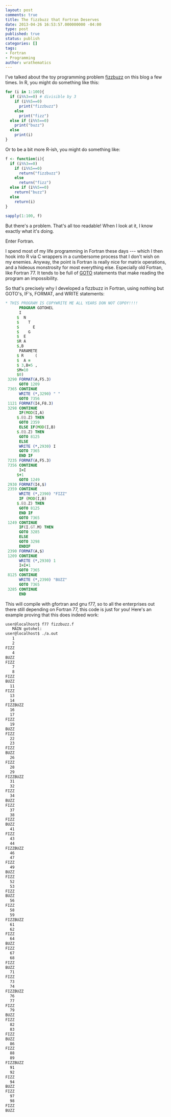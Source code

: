```yaml
---
layout: post
comments: true
title: The fizzbuzz that Fortran Deserves
date: 2013-04-26 16:53:57.000000000 -04:00
type: post
published: true
status: publish
categories: []
tags:
- Fortran
- Programming
author: wrathematics
---
```



I've talked about the toy programming problem [fizzbuzz](https://en.wikipedia.org/wiki/Bizz_buzz) on this blog a few times. In R, you might do something like this:

```R
for (i in 1:100){
  if (i%%3==0) # divisible by 3
    if (i%%5==0)
      print("fizzbuzz")
    else
      print("fizz")
  else if (i%%5==0)
    print("buzz")
  else
    print(i)
}
```

Or to be a bit more R-ish, you might do something like:

```R
f <- function(i){
  if (i%%3==0)
    if (i%%5==0)
      return("fizzbuzz")
    else
      return("fizz")
  else if (i%%5==0)
    return("buzz")
  else
    return(i)
}
 
sapply(1:100, f)
```

But there's a problem. That's all too readable! When I look at it, I know exactly what it's doing.

Enter Fortran.

I spend most of my life programming in Fortran these days --- which I then hook into R via C wrappers in a cumbersome process that I don't wish on my enemies. Anyway, the point is Fortran is really nice for matrix operations, and a hideous monstrosity for most everything else. Especially old Fortran, like Fortran 77. It tends to be full of [GOTO](https://en.wikipedia.org/wiki/Goto) statements that make reading the program an impossibility.

So that's precisely why I developed a fizzbuzz in Fortran, using nothing but GOTO's, IF's, FORMAT, and WRITE statements:

```fortran
* THIS PROGRAM IS COPYWRITE ME ALL YEARS DON NOT COPOY!!!!
      PROGRAM GOTOHEL
      I
     $  N
     $    T
     $      E
     $    G
     $  E
     $R A
     $,B
      PARAMETE
     $ R     (
     $  A =
     $ 3,B=5 ,
     $M=10
     $0)
 3290 FORMAT(A,F5.3)
      GOTO 1209
 7365 CONTINUE
      WRITE (*,3290) " "
      GOTO 7356
 1121 FORMAT(I4,F8.3)
 3298 CONTINUE
      IF(MOD(I,A)
     $.EQ.Z) THEN
      GOTO 2359
      ELSE IF(MOD(I,B)
     $.EQ.Z) THEN
      GOTO 8125
      ELSE
      WRITE (*,2930) I
      GOTO 7365
      END IF
 7235 FORMAT(A,F5.3)
 7356 CONTINUE
      I=I
     $+1
      GOTO 1249
 2930 FORMAT(I4,$)
 2359 CONTINUE
      WRITE (*,2390) "FIZZ"
      IF (MOD(I,B)
     $.EQ.Z) THEN
      GOTO 8125
      END IF
      GOTO 7365
 1249 CONTINUE
      IF(I.GT.M) THEN
      GOTO 3285
      ELSE
      GOTO 3298
      ENDIF
 2390 FORMAT(A,$)
 1209 CONTINUE
      WRITE (*,2930) 1
      I=I+1
      GOTO 7365
 8125 CONTINUE
      WRITE (*,2390) "BUZZ"
      GOTO 7365
 3285 CONTINUE
      END
```

This will compile with gfortran and gnu f77, so to all the enterprises
out there still depending on Fortran 77, this code is just for you!
Here's an example proving that this does indeed work:

```bash
user@localhost$ f77 fizzbuzz.f
   MAIN gotohel:
user@localhost$ ./a.out 
   1 
   2 
FIZZ 
   4 
BUZZ 
FIZZ 
   7 
   8 
FIZZ 
BUZZ 
  11 
FIZZ 
  13 
  14 
FIZZBUZZ 
  16 
  17 
FIZZ 
  19 
BUZZ 
FIZZ 
  22 
  23 
FIZZ 
BUZZ 
  26 
FIZZ 
  28 
  29 
FIZZBUZZ 
  31 
  32 
FIZZ 
  34 
BUZZ 
FIZZ 
  37 
  38 
FIZZ 
BUZZ 
  41 
FIZZ 
  43 
  44 
FIZZBUZZ 
  46 
  47 
FIZZ 
  49 
BUZZ 
FIZZ 
  52 
  53 
FIZZ 
BUZZ 
  56 
FIZZ 
  58 
  59 
FIZZBUZZ 
  61 
  62 
FIZZ 
  64 
BUZZ 
FIZZ 
  67 
  68 
FIZZ 
BUZZ 
  71 
FIZZ 
  73 
  74 
FIZZBUZZ 
  76 
  77 
FIZZ 
  79 
BUZZ 
FIZZ 
  82 
  83 
FIZZ 
BUZZ 
  86 
FIZZ 
  88 
  89 
FIZZBUZZ 
  91 
  92 
FIZZ 
  94 
BUZZ 
FIZZ 
  97 
  98 
FIZZ 
BUZZ 
```
